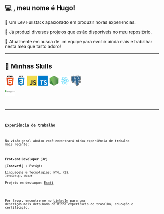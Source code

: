 ## 💻 **<HelloWorld/>**, meu nome é Hugo!

💜 Um Dev Fullstack apaixonado em produzir novas experiências.

🔭 Já produzi diversos projetos que estão disponíveis no meu repositório.

💬 Atualmente em busca de um equipe para evoluir ainda mais e trabalhar nesta área que tanto adoro!

---

## 🚀 Minhas Skills

<code><img height="32" src="https://raw.githubusercontent.com/github/explore/80688e429a7d4ef2fca1e82350fe8e3517d3494d/topics/html/html.png" alt="HTML5"/></code>
<code><img height="32" src="https://raw.githubusercontent.com/github/explore/80688e429a7d4ef2fca1e82350fe8e3517d3494d/topics/css/css.png" alt="CSS"/></code>
<code><img height="32" src="https://raw.githubusercontent.com/github/explore/80688e429a7d4ef2fca1e82350fe8e3517d3494d/topics/javascript/javascript.png" alt="Javascript"/></code>
<code><img height="32" src="https://raw.githubusercontent.com/github/explore/80688e429a7d4ef2fca1e82350fe8e3517d3494d/topics/typescript/typescript.png" alt="Typescript"/></code>
<code><img height="32" src="https://raw.githubusercontent.com/github/explore/80688e429a7d4ef2fca1e82350fe8e3517d3494d/topics/nodejs/nodejs.png" alt="Nodejs"/></code>
<code><img height="32" src="https://raw.githubusercontent.com/github/explore/80688e429a7d4ef2fca1e82350fe8e3517d3494d/topics/react/react.png" alt="React"/></code>
<code><img height="32" src="https://raw.githubusercontent.com/github/explore/80688e429a7d4ef2fca1e82350fe8e3517d3494d/topics/postgresql/postgresql.png" alt="PostegreSQL"/><code>
<code><img height="32" src="https://raw.githubusercontent.com/github/explore/80688e429a7d4ef2fca1e82350fe8e3517d3494d/topics/mongodb/mongodb.png" alt="MongoDB"/></code>

---

### Experiência de trabalho
Na visão geral abaixo você encontrará minha experiência de trabalho mais recente:

**Frot-end Developer (Jr)** \
[**Innovati**] • Estágio \
Linguagens & Tecnologias: `HTML`, `CSS`, `JavaScript`, `React`\
Projeto em destaque: [Exati]()
<br/>
<br/>

Por favor, encontre-me no [LinkedIn](https://www.linkedin.com/in/hugorosa23/) para uma descrição mais detalhada da minha experiência de trabalho, educação e certificação.
